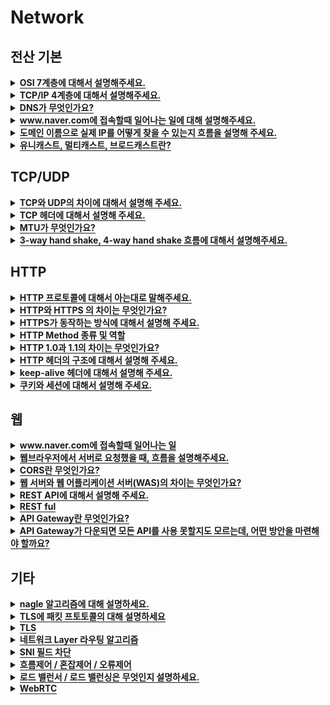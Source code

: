 # Network

<h2>전산 기본</h2>

<details>
   <summary><span style="border-bottom:0.05em solid"><strong>OSI 7계층에 대해서 설명해주세요.</strong></span></summary>
<hr>
   <p>나눈 이유 : 통신이 일어나는 과정을 단계별로 알수있고, 문제가 생기면 그 단계만 수정하면 됨</p>
   <ul>
      <li><strong>물리 </strong>: 데이터 전송 ex) 리피터, 케이블, 허브</li>
   </ul>
   <ul>
      <li><strong>데이터링크 </strong>: 물리 계층으로 송수신되는 정보 관리, Mac 주소로 통신 ex) 브릿지, 스위치</li>
   </ul>
   <ul>
      <li><strong>네트워크 </strong>: 데이터를 목적지까지 전달, 라우터로 경로를 선택해 IP 지정, 경로에 따라 패킷 전달 ex) 라우터, IP</li>
   </ul>
   <ul>
      <li><strong>전송 </strong>: 통신을 활성화 ex) TCP, UDP</li>
   </ul>
   <ul>
      <li><strong>세션 </strong>: 데이터가 통신하기 위한 논리적 연결 담당 ex) API, Socket</li>
   </ul>
   <ul>
      <li><strong>표현 </strong>: 데이터 표현에 대한 독립성을 제공하고 암호화 ex) JPEG, MPEG</li>
   </ul>
   <ul>
      <li><strong>응용 </strong>: 최종 목적지, 응용프로그램과 연관하여 서비스 수행 ex) HTTP, FTP, DNS</li>
   </ul>
   <figure/></a></figure>

<hr>
</details>


<details>
   <summary><span style="border-bottom:0.05em solid"><strong>TCP/IP 4계층에 대해서 설명해주세요.</strong></span></summary>
<hr>
   <p>1계층 네트워크 액세스 : 물리+데이터링크, MAC주소 사용</p>
   <p>2계층 인터넷 : 네트워크, 통신 노드간의 IP패킷을 전송하는 기능과 라우팅 기능 담당</p>
   <p>3계층 전송 : 전송, 통신 노드간의 연결 제어 및 신뢰성 있는 데이터 전송 담당</p>
   <p>4계층 응용 : 세션+표현+응용, 응용 프로그램 구현</p>

<hr>
</details>


<details>
   <summary><span style="border-bottom:0.05em solid"><strong>DNS가 무엇인가요?</strong></span></summary>
<hr>
   <p>IP주소를 문자로 표현한 주소로 바꾸는 시스템 혹은 서버</p>

<hr>
</details>


<details>
   <summary><span style="border-bottom:0.05em solid"><strong>www.naver.com에 접속할때 일어나는 일에 대해 설명해주세요.</strong></span></summary>
<hr>
   <ol>
      <li>사용자가 브라우저에 도메인 네임(<a href="http://www.naver.xn--com%29-8040a/">www.naver.com)을</a> <strong>입력</strong>한다.</li>
   </ol>
   <ol>
      <li>사용자가 입력한 URL 주소 중에서 <strong>도메인 네임(Domain Name) 부분을 DNS 서버에서 검색</strong>하고, DNS 서버에서 해당 도메인 네임에 해당하는 <strong>IP 주소를 찾아 사용자가 입력한 URL 정보와 함께 전달</strong>한다.</li>
   </ol>
   <ol>
      <li>페이지 URL 정보와 전달받은 IP 주소는 <strong>HTTP 프로토콜을 사용하여 HTTP 요청 메시지를 생성</strong>하고, 이렇게 생성된 HTTP 요청 메시지는 <strong>TCP 프로토콜을 사용하여 인터넷을 거쳐 해당 IP 주소의 컴퓨터로 전송</strong>된다.</li>
   </ol>
   <ol>
      <li>이렇게 도착한 HTTP 요청 메시지는 HTTP 프로토콜을 사용하여 웹 페이지 URL 정보로 변환되어 <strong>웹 페이지 URL 정보에 해당하는 데이터를 검색</strong>한다.</li>
   </ol>
   <ol>
      <li>검색된 웹 페이지 데이터는 또 다시 <strong>HTTP 프로토콜을 사용하여 HTTP 응답 메시지를 생성</strong>하고 <strong>TCP 프로토콜을 사용하여 인터넷을 거쳐 원래 컴퓨터로 전송</strong>된다.</li>
   </ol>
   <ol>
      <li>도착한 <strong>HTTP 응답 메시지는 HTTP 프로토콜을 사용하여 웹 페이지 데이터로 변환</strong>되어 웹 브라우저에 의해 출력되어 사용자가 볼 수 있게 된다.</li>
   </ol>

<hr>
</details>


<details>
   <summary><span style="border-bottom:0.05em solid"><strong>도메인 이름으로 실제 IP를 어떻게 찾을 수 있는지 흐름을 설명해 주세요.</strong></span></summary>
<hr>
   <p><strong>Recursive Query를 통해 접근 : Local DNS 서버 -&gt; Root DNS 서버 -&gt; com DNS 서버 -&gt; naver.com DNS 서버</strong></p>
   <ol>
      <li>로컬 DNS서버에 해당 url이 등록되어있는지 확인</li>
   </ol>
   <ol>
      <li>루트 DNS서버에 문의 후 최상위 도메인 .com이 등록된 네임 서버의 IP주소 전달</li>
   </ol>
   <ol>
      <li>로컬 DNS서버는 com DNS 서버에 해당 url을 문의함. 로컬 DNS서버에 naver.com DNS 서버의 IP 주소 알려줌</li>
   </ol>
   <ol>
      <li>naver..com에 해당 url 문의함. 로컬 DNS는 IP 주소를 받을수있음</li>
   </ol>
   <figure/></a></figure>

<hr>
</details>


<details>
   <summary><span style="border-bottom:0.05em solid"><strong>유니캐스트, 멀티캐스트, 브로드캐스트란?</strong></span></summary>
<hr>
   <p>유니캐스트 : 특정 대상과 1:1 통신</p>
   <p>멀티캐스트 : 특정 다수와 1:N 통신</p>
   <p>브로드캐스트 : 네트워크에 있는 모든 대상과 통신</p>
   <p></p>

<hr>
</details>

<p></p>
<h2>TCP/UDP</h2>

<details>
   <summary><span style="border-bottom:0.05em solid"><strong>TCP와 UDP의 차이에 대해서 설명해 주세요.</strong></span></summary>
<hr>
   <p><strong>TCP</strong></p>
   <ul>
      <li>신뢰성 있는 데이터 전송을 지원하는 연결 지향형 프로토콜</li>
   </ul>
   <ul>
      <li>흐름제어, 혼잡제어, 오류제어 지원</li>
   </ul>
   <ul>
      <li>연결 설정시 3 way handshake를, 연결 해제시 4 way handshake 진행</li>
   </ul>
   <ul>
      <li>UDP보다 속도가 느리다</li>
   </ul>
   <ul>
      <li><strong>EX)</strong> 웹 http 통신, 이메일, 파일 전송</li>
   </ul>
   <p><strong>UDP</strong></p>
   <ul>
      <li>데이터를 데이터그램 단위로 처리하는 프로토콜</li>
   </ul>
   <ul>
      <li>신뢰성 낮음</li>
   </ul>
   <ul>
      <li>속도가 빠르고 부하가 적다</li>
   </ul>
   <ul>
      <li><strong>EX)</strong> Real Time Protocol(RTP), Multicast, DNS</li>
   </ul>

<hr>
</details>


<details>
   <summary><span style="border-bottom:0.05em solid"><strong>TCP 헤더에 대해서 설명해 주세요.</strong></span></summary>
<hr>

<hr>
</details>


<details>
   <summary><span style="border-bottom:0.05em solid"><strong>MTU가 무엇인가요?</strong></span></summary>
<hr>
   <p><strong>Maximum Transmission Unit</strong></p>
   <ul>
      <li>패킷이나 프레임의 최대 크기</li>
   </ul>
   <ul>
      <li>데이터의 크기가 크다면 단편화해야함</li>
   </ul>

<hr>
</details>


<details>
   <summary><span style="border-bottom:0.05em solid"><strong>3-way hand shake, 4-way hand shake 흐름에 대해서 설명해주세요.</strong></span></summary>
<hr>
   <h3>3 way handshake</h3>
   <ul>
      <li>TCP/IP 프로토콜을 사용해 통신을 진행할떄, 두 종단간 정확한 데이터 전송 보장하기 위해 연결을 설정</li>
   </ul>
   <ul>
      <li>SYN(Synchronize Sequence Number)</li>
   </ul>
   <ul>
      <li>ACK(Acknowledgement)</li>
   </ul>
   <ol>
      <li><strong><mark class="highlight-yellow_background">클라이언트</mark></strong> → <strong><mark class="highlight-purple_background">서버</mark></strong> : <mark class="highlight-red">서버 접속 요청 </mark><mark class="highlight-red"><strong>SYN 패킷</strong></mark> 보냄</li>
   </ol>
   <ol>
      <li><strong><mark class="highlight-purple_background">서버</mark></strong> → <strong><mark class="highlight-yellow_background">클라이언트</mark></strong> : <mark class="highlight-orange">요청 수락 응답 </mark><mark class="highlight-orange"><strong>ACK 패킷</strong></mark>과 <mark class="highlight-teal">포트 열어달라는 </mark><strong><mark class="highlight-teal">SYN 패킷</mark></strong> 보냄</li>
   </ol>
   <ol>
      <li><strong><mark class="highlight-yellow_background">클라이언트</mark></strong> → <strong><mark class="highlight-purple_background">서버</mark></strong> : <mark class="highlight-blue">확인 응답으로 </mark><mark class="highlight-blue"><strong>ACK 패킷</strong></mark> 보냄</li>
   </ol>
   <ul>
      <li>
         <details>
            <summary>사진</summary>
<hr>
            <figure/></a></figure>
         </details>
      </li>
   </ul>
   <h3>4 way handshake</h3>
   <ul>
      <li>연결 설정 해제함</li>
   </ul>
   <ol>
      <li><strong><mark class="highlight-yellow_background">클라이언트</mark></strong>→ <strong><mark class="highlight-purple_background">서버</mark></strong> : <mark class="highlight-red">연결 해제하겠다는 </mark><strong><mark class="highlight-red">FIN 패킷</mark></strong> 보냄</li>
   </ol>
   <ol>
      <li><strong><mark class="highlight-purple_background">서버</mark></strong> → <strong><mark class="highlight-yellow_background">클라이언트</mark></strong> : <mark class="highlight-orange">응답으로</mark><strong><mark class="highlight-orange"> ACK 패킷</mark></strong> 보냄</li>
   </ol>
   <ol>
      <li><strong><mark class="highlight-purple_background">서버</mark></strong> → <strong><mark class="highlight-yellow_background">클라이언트</mark></strong>: 처리해야할 모든 통신 끝내고 <mark class="highlight-teal">연결 종료하겠다는 </mark><strong><mark class="highlight-teal">FIN 패킷</mark></strong> 보냄</li>
   </ol>
   <ol>
      <li><strong><mark class="highlight-yellow_background">클라이언트</mark></strong>→ <strong><mark class="highlight-purple_background">서버</mark></strong> : <mark class="highlight-blue">확인 응답으로 </mark><strong><mark class="highlight-blue">ACK 패킷</mark></strong> 보냄</li>
   </ol>
   <ul>
      <li>
         <details>
            <summary>사진</summary>
<hr>
            <figure/></a></figure>
         </details>
      </li>
   </ul>

<hr>
</details>

<p></p>
<h2>HTTP</h2>

<details>
   <summary><span style="border-bottom:0.05em solid"><strong>HTTP 프로토콜에 대해서 아는대로 말해주세요.</strong></span></summary>
<hr>

<hr>
</details>


<details>
   <summary><span style="border-bottom:0.05em solid"><strong>HTTP와 HTTPS 의 차이는 무엇인가요?</strong></span></summary>
<hr>
   <p>HTTP는 인터넷 상에서 클라이언트와 서버가 자원을 주고받기 위한 통신규약인데, 텍스트로 자원을 주고받기 때문에 네트워크를 가로챈다면 내용이 유출되는 보안 이슈가 발생할 수 있습니다.</p>
   <p>이를 해결하는 것이 HTTPS입니다.</p>
   <p>HTTPS에 SSL 프로토콜을 사용해 정보를 암호화하는데, 메모리나 리소스를 더 많이 쓸 수 있다는 특징이 있습니다.</p>

<hr>
</details>


<details>
   <summary><span style="border-bottom:0.05em solid"><strong>HTTPS가 동작하는 방식에 대해서 설명해 주세요.</strong></span></summary>
<hr>

<hr>
</details>


<details>
   <summary><span style="border-bottom:0.05em solid"><strong>HTTP Method 종류 및 역할</strong></span></summary>

- `기타 메소드` : 잘 사용되지 않는 메소드들
   - HEAD : GET과 동일하지만 메시지 바디를 제외하고 반환
   - OPTIONS : 대상 리소스에 대한 통신을 설정하는 데 사용
   - CONNECT : 대상 자원으로 식별되는 서버에 대한 터널을 설정
   - TRACE : 대상 리소스에 대한 경로를 따라 메시지 루프백 테스트를 수행
   
**[대표적으로 5개가 있다]**   

- `GET` 
   - 리소스의 조회에 사용한다. 
   - 서버에 전달하고 싶은 데이터를 (쿼리스트링 = 이름과 값으로 쌍을 이루는 파라미터)을 통해 전달한다.
   - GET 요청은 중요한 정보를 다루면 안된다 → 쿼리스트링에 다 노출이 되기 때문에

- `POST`
   - 메시지 바디를 통해 서버로 요청 데이터를 전달한다. 
   - 서버는 메시지 바디를 통해 들어온 데이터를 처리하는 모든 기능을 수행한다.
   -  GET 보다는 보안이 좋지만, 암호화되어 있지 않으면 body의 내용도 볼 수 있음 

- `PUT`
  - 목적 리소스를 현재 메시지의 값으로 생성하거나 만약 존재한다면 기존 리소스를 삭제하고 덮어쓰기 한다. 

- `PATCH`
  - 리소스를 부분적으로 변경한다.
  - 지원하지 않는 경우도 있어 이런 경우 POST로 대체하여 사용

- `DELETE`
  - 특정 리소스의 삭제를 요청하는 데 사용

   <br>
   
- 💡HTTP GET과 POST의 차이는 무엇인가요?   
  - `사용목적`: 조회VS데이터생성
  - `바디`: GET도 바디를 가질 수 있지만 통상적으로 사용하지 않기 때문에 요청에 body 유무
  - `멱등성`: GET은 멱등 / POST는 비멱등 (여러번 베서드 적용시 결과가 달라지나, POST요청시 서버 데이터 변경)
 : GET을 통해 서버에 리소스를 요청할 때 웹 캐시가 요청을 가로채 서버로부터 리소스를 다시 다운로드하는 대신 리소스의 복사본을 반환한다. HTTP 헤더에서 cache-control 헤더를 통해 캐시 옵션을 지정할 수 있다.
  - `캐싱` :  GET 방식의 요청은 브라우저에서 Caching 할 수 있다. 때문에 POST 방식으로 요청해야 할 것을 보내는 데이터의 크기가 작고 보안적인 문제가 없다는 이유로 GET 방식으로 요청한다면 기존에 caching 되었던 데이터가 응답될 가능성이 존재한다. 때문에 목적에 맞는 기술을 사용해야 하는 것이다.
  - `브라우저 히스토리`: GET 요청은 브라우저 히스토리에 남음 / POST는 안남음
  - `요청길이제한`: GET 요청은 길이 제한 존재 /POST는 없음
  - `보안`: GET 요청은 중요한 정보를 다루면 안된다. (쿼리 스트링에 노출될 보안)

   
- 💡POST와 PUT은 어떻게 구분해서 사용할까?
   - PUT은 POST와 다르게 클라이언트가 리소스의 위치를 알고 URI를 지정해 주어야 한다!
   - ex) PUT /members/100
 
   
- 💡`GET` 은 정말 바디를 보낼 수 없을까?
   - 메소드와 request body를 독립적으로 보고 GET에 body값을 실어 요청할 수도 있다.
   - 하지만 설계가 뒤죽박죽될 수 있고 GET에 body를 보내지 않게 지원되는 RestTemplate들이 있다 이처럼 특정 클라이언트나 서버에서 Get body가 무시되는 경우가 왕왕있다
   =>설계가 뒤죽박죽 될 가능성, GET의 body를 지원하지 않는 클라이언트를 고려해 Get에서 Body를 제거하는게 일반적이다.
 
- 💡`GET`에 바디를 보내면 어떻게 되나?
   - HTTP통신을 위해 제공되는 라이브러리마다 다르다
   - HttpClient는 body를 불일 수 있는데
   - body를 무시하거나 예외를 던지는 라이브러리들도 있다
   
</details>


<details>
   <summary><span style="border-bottom:0.05em solid"><strong>HTTP 1.0과 1.1의 차이는 무엇인가요?</strong></span></summary>

 - `HTTP 1.0`  
   - 연결을 할 때마다 TCP 세션을 맺어야 함(3way-handshaking)
   - 데이터 전송 완료시 바로 연결을 끊는다
      - 커넥션 하나당 요청 하나랑 응답 하나만 처리해줄수 있다 근데 이게 매번 요청이 하나올때마다 연결해줘야하니까 매번 새로운 연결로 성능저하, 서버 부하 비용이 큼
   
 - `HTTP 1.1`  
   - 퍼시스턴트 커넥션: Keep-Alive속성. 지정한 시간동안 커넥션을 닫지 않는거라 한 커넥션을 열어두면 여러 요청이 이 커넥션을 사용할 수 있다
   그래서 이전에 사용했던 단기 커넥션과 비교하면 네트워크 사용시간이 많이 줄었다
   -  파이프라이닝: 응답 안받고 다음 요청 보낼 수 있음
      - HTTP 요청은 원래 순차적으로 응답을 처리 1번에 대한 요청 응답이 들어와야 2,3번 요청 응답을 처리할 수 있음
   근데 이러면 하나의 커넥션을 위해 응답 대기 시간도 있고 ,, 그래서 하나의 커넥션에서 응답을 기다리지 않고 순차적인 여러 요청을 연속적으로 보내 그 순서에 맞춰 응답을 받는 방식으로 지연 시간을 줄이는 방법
   
- HTTP 2.0
   - 기존 http/1.x버전의 **성능향상**에 초점을 맞춘 프로토콘
   - 표준의 대체가 아닌 **확장**
   - 한번에 커넥션으로 동시에 여러개의 데이터 주고받기 가능
   - 헤더압축: 파이프라이닝할때  연속된 요청이라 헤더의 중복이 있을수잇는데 중복을 그대로 보냈었음 HTTP 2.0에선 압축
   - 서버푸시: 클라이언트가 요청하지 않았지만 필요할거라고 생각한 리소스를 미리 보냄

</details>

<details>
   <summary><span style="border-bottom:0.05em solid"><strong>HTTP 헤더의 구조에 대해서 설명해 주세요.</strong></span></summary>
<hr>

<hr>
</details>


<details>
   <summary><span style="border-bottom:0.05em solid"><strong>keep-alive 헤더에 대해서 설명해 주세요.</strong></span></summary>
<hr>
   <p>HTTP는 매번 연결을 끊고 새로 생성함</p>
   <p>HTTP 1.1부터는 Keep/alive를 지원</p>
   <p>특정 시간까지는 access가 없더라도 기다리고 연결된 상태를 유지함, 이미 열려있는 곳에 요청</p>

<hr>
</details>

<details>
   <summary><span style="border-bottom:0.05em solid"><strong>쿠키와 세션에 대해서 설명해 주세요.</strong></span></summary>

[얄코](https://www.youtube.com/watch?v=OpoVuwxGRDI)   
   
- `쿠키와 세션을 사용하는 이유`
  - HTTP는 통신이 끝나면 상태를 유지하지 않는 특징
  - 연결을 끊는 순간 클라이언트와 서버의 통신이 끝나며 상태 정보는 유지하지 않는 특성이 있다.
  - 쿠키와 세션은 위의 두 가지 특징을 해결하기 위해 사용합니다.
  - 예를 들어, 쿠키와 세션을 사용하지 않으면 쇼핑몰에서 옷을 구매하려고 로그인을 했음에도, 페이지를 이동할 때 마다 계속 로그인을 해야 합니다.

쿠키와 세션을 사용했을 경우, 한 번 로그인을 하면 어떠한 방식에 의해서 그 사용자에 대한 인증을 유지하게 됩니다.
- `쿠키`
  - 쿠키는 클라이언트(브라우저) **로컬에 저장**되는 **작은 데이터 파일**을 의미한다(키와 값으로 이루어짐)
  - 쿠키에는 이름, 값, 만료 날짜, 도메인, 경로 정보가 포함되어 있다
  - Response Header에 Set-Cookie 속성을 사용하면 클라이언트에 쿠키를 만들 수 있습니다.
  - 쿠키는 사용자가 따로 요청하지 않아도 브라우저가 Request시에 Request Header를 넣어서 자동으로 서버에 전송합니다
  - 지워져도 상관 없고, 가로채이더라도 큰 문제가 없는 정보들을 저장
   
- `쿠키의 동작 방식`
  - 1. 클라이언트가 페이지를 요청
  - 2. 서버에서 쿠키를 생성
  - 3. HTTP 헤더에 쿠키를 포함 시켜 응답
  - 4. 브라우저가 종료되어도 쿠키 만료 기간이 있다면 클라이언트(브라우저)에서 보관하고 있음
  - 5. 같은 요청을 할 경우 HTTP 헤더에 쿠키를 함께 보냄
  - 6. 서버에서 쿠키를 읽어 이전 상태 정보를 변경 할 필요가 있을 때 쿠키를 업데이트 하여 변경된 쿠키를 HTTP 헤더에 포함시켜 응답
- `쿠키의 사용 예시`
    - 팝업에서 '오늘 이 창을 더 이상 보지 않음'에 체크를 했음을 저장
    - 아이디와 비밀번호를 저장한다는걸 체크했음을 저장->자동로그인
   
   <br>
   
- `세션`
  - 세션은 **쿠키를 기반으로 하고 있지만**, 사용자 정보 파일을 브라우저에 저장하는 쿠키와 달리 **세션은 서버 측에서 관리.(세션은 쿠키의 일종이다)**
  - 서버에서는 클라이언트를 구분하기 위해 **세션 ID**를 부여하며, 웹브라우저가 서버에 접속하여 웹브라우저를 종료할 때까지 인증 상태를 유지한다
  - 보안이 쿠키보다 좋지만, **사용자가 많아질수록 서버 메모리의 차지량이 늘어난다 
  → 동접이 많은 사이트의 경우, 서버에 과부하를 주게 된다

- `세션의 동작 방식`
    - 클라이언트가 서버에 접속 시 **세션 ID를 발급**받습니다.
    - 클라이언트는 **세션 ID를 쿠키에 저장해서** 가지고 있습니다.
    - 클라이언트는 서버에 요청할 때, 이 쿠키의 **세션 ID를 서버에 전달**합니다.
    - 서버는 세션 ID를 전달 받아서 별다른 작업없이 세션 ID로 세션에 있는 클라이언트 정보를 가져옵니다. = 어떤 사용자가 네이버에 로그인 이미 되어있는 상태에서 네이버 쇼핑 화면에 들어가면 또 로그인할 필요가 없다 즉 로그인되어있다는 정보
    - 클라이언트 정보를 가지고 서버 요청을 처리하여 클라이언트에게 응답합니다.
    - 타인에게 노출되면 안되는 중요 정보를 저장
- `세션의 사용 예시`
    - 로그인->네이버쇼핑페이지 들어가도 로그인되어있음=인증되어있음
 
- `캐시`   
  - 캐시는 후에 필요할 것 같은 요소를 저장하기 위한 임시 저장소이다.

   
- `쿠키와 세션의 차이`
  - 1. **저장 위치**: 쿠키는 브라우저에 저장, 세션은 서버에 저장
  - 2. **보안** : **세션이 쿠키에 비해 보안이 우수하다.** 쿠키는 값이 변질될 수도 있고, request를 보내는 중간에 스니핑당할  우려가 있기 때문. 반면 세션은 sessionid만을 클라이언트에서 저장하고 그 이외는 모두 서버에서 처리하므로 훨씬 보안이 우수하다.
  - 3. 속도 : **쿠키가 세션보다 속도가 더 빠르다.** 세션의 경우에는 서버에 접근하는 처리가 요구되어 속도가 더 느리다
  - 4. **라이프 사이클**:  쿠키는 파일로 저장되기 때문에, 브라우저가 종료되어도 **만료기간까지 남아있다**. 반면, 세션은 만료기간이 남았더라도 브라우저가 종료되면 그에 상관없이 삭제된다
   
- `쿠키와 캐시의 차이` = 만료시간
  - 쿠키는 만료시간이 있어 시간이 지나면 자동삭제
  - 한번 캐시에 저장되면 브라우저를 참고하기 때문에 서버에서 변경이 되어도 사용자는 변경되지 않게 보일 수 있음
  - 사용자가 직접 수동으로 삭제해주거나
  - 서버에서 클라이언트로 응답을 보낼 때 header에 캐시 만료시간을 명시하는 방법
   
   
</details>

<p></p>
<h2>웹</h2>

<details>
   <summary><span style="border-bottom:0.05em solid"><strong>www.naver.com에 접속할때 일어나는 일</strong></span></summary>
   
   https://hongjuzzang.github.io/web/web_browser2/
   
```kotlin
1. 브라우저 주소창에 www.naver.com을 입력한다  
2. DNS를 통해 IP주소를 획득한다  
3. 획득한 IP주소에 있는 서버와 TCP 3 Way Handshake를 진행한다  
4. 통신을 맺은 서버에 Http Request를 한다  
5. 서버에서 보낸 Http Response를 통해 HTML 파일을 받는다  
6. 브라우저가 HTML을 분석해서 화면으로 그린다  
```
- `브라우저 주소창에 www.naver.com을 입력한다`     
   - 브라우저: 서버-클라이언트가 쌍방향으로 통신하고 HTML 문서나 파일을 출력하는 그래픽 사용자 인터페이스 기반의 응용 소프트웨어
   - 브라우저의 주요 기능은 사용자가 선택한 자원을 서버에 요청하고 브라우저에 표시하는 것
   - 주요 웹 브라우저로는 구글의 크롬, 사파리 등이 있습니다
   
- `4개의 DNS에 캐싱된 IP주소 있는지 확인`
  - `로컬 DNS 서버`에 해당 url이 등록되어 있는 지 확인 후 있으면=캐싱되어있으면 바로 IP주소를 알려준다.
  - `Root DNS 서버`: 만약 IP 주소를 못찾을 시 루트 DNS 서버에게 문의 후 루트 DNS 서버는 최상위 도메인이 .com인 것을 확인 후 ".com"이 등록된 네임 서버의 IP Address를 전달한다. 즉 com 도메인을 관리하는 DNS 서버에 문의해보라고 로컬 DNS 서버에게 .com DNS 서버의 IP주소를 알려주는 것이다.
  - `com DNS 서버`: 로컬 DNS 서버는 이제 com DNS 서버에게 해당 url(www.naver.com) 을 문의한다. 역시나 com DNS 서버에는 해당 url(www.naver.com)이 없으므로 "naver.com"을 관리하는 DNS 서버에게 문의하도록 로컬 DNS 서버에게 naver.com DNS 서버의 IP주소를 알려준다.
  - `naver.com DNS 서버`: 로컬 DNS 서버는 이제 naver.com DNS 서버에게 해당 url(www.naver.com)을 문의한다. "naver.com 도메인을 관리하는 DNS 서버"에는 "www.naver.com"에 대한 IP 주소가 있으므로 로컬 DNS 서버에게 해당 IP를 알려주는 것이다.
  - 이와 같이 로컬 DNS 서버가 열 DNS 서버를 차례대로(Local DNS 서버 -> Root DNS 서버 -> com DNS 서버 -> naver.com DNS 서버) 물어보며 답을 찾는 과정을 Recursive Query라고 부른다.

- `획득한 IP주소에 있는 서버와 TCP 3 Way Handshake를 진행한다`  
- `통신을 맺은 서버에 request를 보낸다`
   - HTTP 프로토콜을 사용하여 request 메시지 생성 
   - 클라이언트는 GET 요청을 통해 서버에게 www.google.com 웹페이지를 요구한다.
- `서버가 HTTP response를 보낸다.`
   - HTTP 프로토콜을 사용하여 HTTP 응답 메시지를 생성
   - TCP 프로토콜을 사용하여 인터넷을 거쳐 원래 컴퓨터로 전송된다.
- `도착한 HTTP 응답 메시지를 화면으로 그린다` 
   - 브라우저의 렌더링 엔진의 역할은 브라우저 구조 중 요청한 콘텐츠를 표시. 예를 들어 HTML을 요청하면 HTML과 CSS를 파싱하여 화면에 표시함
</details>

<details>
   <summary><span style="border-bottom:0.05em solid"><strong>웹브라우저에서 서버로 요청했을 때, 흐름을 설명해주세요.</strong></span></summary>
<hr>
   <p>웹 브라우저가 URL해석-&gt;URL이 문법맞으면 Punycode encoding을 url의 host부분에 적용-&gt; HSTS (HTTP Strict Transport Security 목록 로드해서 체크 -&gt;DNS 확인-&gt; ARP로 IP/MAC 확인 -&gt;TCP 통신을 통해 Socket을 열고 .HTTP 프로토콜로 요청 -&gt; HTTP 서버가 응답 -&gt;  웹 브라우저가 그린다.</p>

<hr>
</details>


<details>
   <summary><span style="border-bottom:0.05em solid"><strong>CORS란 무엇인가요?</strong></span></summary>
<hr>

<hr>
</details>


<details>
   <summary><span style="border-bottom:0.05em solid"><strong>웹 서버와 웹 어플리케이션 서버(WAS)의 차이는 무엇인가요?</strong></span></summary>
<hr>
   <p><strong>웹 서버</strong></p>
   <ul>
      <li>항상 동일한 데이터를 주는 정적 콘텐츠를 제공</li>
   </ul>
   <ul>
      <li>동적 콘텐츠 제공을 위해 WAS에 클라이언트의 요청을 보내고 결과를 전달</li>
   </ul>
   <ul>
      <li>정적 콘텐츠만 처리해 서버 부담을 줄임</li>
   </ul>
   <p><strong>웹 어플리케이션 서버(WAS)</strong></p>
   <ul>
      <li>동적인 컨텐츠를 제공</li>
   </ul>
   <ul>
      <li>DB 접속/트랜잭션 관리/비즈니스 로직 수행</li>
   </ul>
   <ul>
      <li>요청에 맞는 콘텐츠를 제공하기 위해 필요함, 단순한 정적 콘텐츠는 웹 서버에 맡겨 부하를 줄임</li>
   </ul>

<hr>
</details>


<details>
   <summary><span style="border-bottom:0.05em solid"><strong>REST API에 대해서 설명해 주세요.</strong></span></summary>
<hr>
   <p>HTTP를 통해 자원을 주고 받을 때 HTTP URI를 통해 자원을 명시하고 HTTP Method를 통해 자원의 CRUD를 수행하는 것을 말합니다.</p>

<hr>
</details>


<details>
   <summary><span style="border-bottom:0.05em solid"><strong>REST ful</strong></span></summary>
<hr>
   <p>REST의 원리를 따르는 시스템을 말합니다. </p>
   <p>RESTful하지 못한 경우로는 (1) CRUD 기능을 POST로만 처리하는 경우나 (2) URI에 resource, id 외의 정보가 들어가는 경우입니다. </p>

<hr>
</details>


<details>
   <summary><span style="border-bottom:0.05em solid"><strong>API Gateway란 무엇인가요?</strong></span></summary>
<hr>

<hr>
</details>


<details>
   <summary><span style="border-bottom:0.05em solid"><strong>API Gateway가 다운되면 모든 API를 사용 못할지도 모르는데, 어떤 방안을 마련해야 할까요?</strong></span></summary>
<hr>

<hr>
</details>

<p></p>
<h2>기타</h2>

<details>
   <summary><span style="border-bottom:0.05em solid"><strong>nagle 알고리즘에 대해 설명하세요.</strong></span></summary>
<hr>

<hr>
</details>


<details>
   <summary><span style="border-bottom:0.05em solid"><strong>TLS에 패킷 프토토콜의 대해 설명하세요</strong></span></summary>
<hr>

<hr>
</details>


<details>
   <summary><span style="border-bottom:0.05em solid"><strong>TLS</strong></span></summary>
<hr>

<hr>
</details>


<details>
   <summary><span style="border-bottom:0.05em solid"><strong>네트워크 Layer 라우팅 알고리즘</strong></span></summary>
<hr>

<hr>
</details>


<details>
   <summary><span style="border-bottom:0.05em solid"><strong>SNI 필드 차단</strong></span></summary>
<hr>

<hr>
</details>


<details>
   <summary><span style="border-bottom:0.05em solid"><strong>흐름제어 / 혼잡제어 / 오류제어</strong></span></summary>
<hr>
   <p><strong>흐름제어</strong>는 송신측과 수신측 사이의 데이터 처리 속도 차이를 해결하기 위한 기법입니다.</p>
   <p><strong>혼잡제어</strong>는 송신측의 데이터 전달과 처리 속도 차이를 해결하는 기법입니다.</p>
   <p><strong>오류제어</strong>는 패킷이 잘못 전달됐을 경우 패킷을 재전송하는 등 오류를 복구하는 기법입니다.</p>
   <p></p>
   <p><strong>흐름제어</strong></p>
   <ul>
      <li>송신측과 수신측 사이의 데이터 처리 속도 차이(흐름)를 해결하기 위한 기법</li>
   </ul>
   <ul>
      <li>송신측의 패킷 전송량 제어해서 수신측의 버퍼 오버플로우 방지</li>
   </ul>
   <p></p>
   <p><strong>오류제어</strong></p>
   <ul>
      <li>오류 검출과 재전송</li>
   </ul>
   <ul>
      <li>프레임이 손상되었거나 손실되면 재전송해서 오류 복구</li>
   </ul>
   <p></p>
   <p><strong>혼잡제어</strong></p>
   <ul>
      <li>송신측의 데이터 전달과 데이터 처리 속도를 해결하기 위한 기법</li>
   </ul>
   <ul>
      <li>네트워크 혼잡 제어를 피하기 위해 데이터의 전송 속도  제어</li>
   </ul>

<hr>
</details>


<details>
   <summary><span style="border-bottom:0.05em solid"><strong>로드 밸런서 / 로드 밸런싱은 무엇인지 설명하세요.</strong></span></summary>
<hr>

<hr>
</details>


<details>
   <summary><span style="border-bottom:0.05em solid"><strong>WebRTC</strong></span></summary>
<hr>
   <p>어플리케이션(최근에는 Android 및 IOS도 지원) 및 사이트들이 별도의 소프트웨어 없이 음성, 영상 미디어 혹은 텍스트, 파일 같은 데이터를 브라우져끼리 주고 받을 수 있게 만든 기술</p>

<hr>
</details>

<p></p>
</div>
